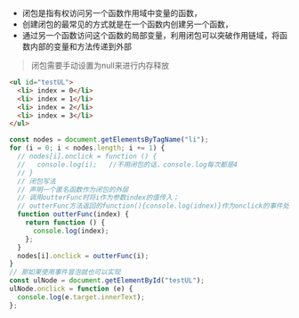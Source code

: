 - 闭包是指有权访问另一个函数作用域中变量的函数，
- 创建闭包的最常见的方式就是在一个函数内创建另一个函数，
- 通过另一个函数访问这个函数的局部变量，利用闭包可以突破作用链域，将函数内部的变量和方法传递到外部

> 闭包需要手动设置为null来进行内存释放

```html
<ul id="testUL">
  <li> index = 0</li>
  <li> index = 1</li>
  <li> index = 2</li>
  <li> index = 3</li>
</ul>
```

```javascript
const nodes = document.getElementsByTagName("li");
for (i = 0; i < nodes.length; i += 1) {
  // nodes[i].onclick = function () {
  //   console.log(i);   //不用闭包的话，console.log每次都是4
  // }
  // 闭包写法
  // 声明一个匿名函数作为闭包的外层
  // 调用outterFunc时将i作为参数index的值传入；
  // outterFunc方法返回的function(){console.log(idnex)}作为onclick的事件处理函数
  function outterFunc(index) {
    return function () {
      console.log(index);
    };
  }
  nodes[i].onclick = outterFunc(i);
}
// 那如果使用事件冒泡就也可以实现
const ulNode = document.getElementById("testUL");
ulNode.onclick = function (e) {
  console.log(e.target.innerText);
};
```

